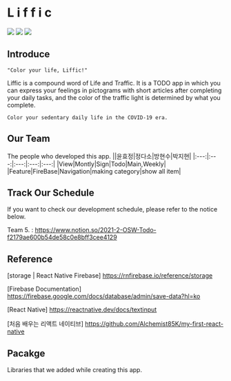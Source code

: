 # L i f f i c
<img src="https://img.shields.io/badge/React Native-blue?style=for-the-badge&logo=React&logoColor=black"/></a>
<img src="https://img.shields.io/badge/JavaScript-yellow?style=for-the-badge&logo=JavaScript&logoColor=black"/></a>
<img src="https://img.shields.io/badge/FireBase-orange?style=for-the-badge&logo=Firebase&logoColor=black"/></a>

## Introduce
    "Color your life, Liffic!"

Liffic is a compound word of Life and Traffic. It is a TODO app in which you can express your feelings in pictograms with short articles after completing your daily tasks, and the color of the traffic light is determined by what you complete.

    Color your sedentary daily life in the COVID-19 era.

## Our Team
The people who developed this app.
||윤효정|정다소|방현수|박지현|
|:---:|:---:|:---:|:---:|:---:|
|View|Montly|Sign|Todo|Main,Weekly|
|Feature|FireBase|Navigation|making category|show all item|


## Track Our Schedule
If you want to check our development schedule, please refer to the notice below.

Team 5. : https://www.notion.so/2021-2-OSW-Todo-f2179ae600b54de58c0e8bff3cee4129

## Reference
[storage | React Native Firebase]
    https://rnfirebase.io/reference/storage
    
[Firebase Documentation]
    https://firebase.google.com/docs/database/admin/save-data?hl=ko
    
[React Native]
    https://reactnative.dev/docs/textinput

[처음 배우는 리액트 네이티브]
    https://github.com/Alchemist85K/my-first-react-native

## Pacakge

Libraries that we added while creating this app.



